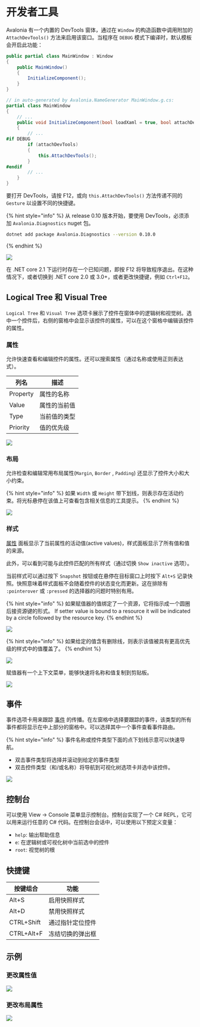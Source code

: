 # 开发者工具

Avalonia 有一个内置的 DevTools 窗体，通过在 `Window` 的构造函数中调用附加的 `AttachDevTools()` 方法来启用该窗口。当程序在 `DEBUG` 模式下编译时，默认模板会开启此功能：

```csharp
public partial class MainWindow : Window
{
    public MainWindow()
    {
        InitializeComponent();
    }
}

// in auto-generated by Avalonia.NameGenerator MainWindow.g.cs:
partial class MainWindow
{
    // ...
    public void InitializeComponent(bool loadXaml = true, bool attachDevTools = true)
    {
        // ...
#if DEBUG
        if (attachDevTools)
        {
            this.AttachDevTools();
        }
#endif
        // ...
    }
}
```

要打开 DevTools，请按 F12，或向 `this.AttachDevTools()` 方法传递不同的 `Gesture` 以设置不同的快捷键。

{% hint style="info" %}
从 release 0.10 版本开始，要使用 DevTools，必须添加 `Avalonia.Diagnostics` nuget 包。

```bash
dotnet add package Avalonia.Diagnostics --version 0.10.0
```

{% endhint %}

![](<../../.gitbook/assets/image (23).png>)

在 .NET core 2.1 下运行时存在一个已知问题，即按 F12 将导致程序退出。在这种情况下，或者切换到 .NET core 2.0 或 3.0+，或者更改快捷键，例如 `Ctrl+F12`。

## Logical Tree 和 Visual Tree

`Logical Tree` 和 `Visual Tree` 选项卡展示了控件在窗体中的逻辑树和视觉树。选中一个控件后，右侧的窗格中会显示该控件的属性，可以在这个窗格中编辑该控件的属性。

### 属性

允许快速查看和编辑控件的属性。还可以搜索属性（通过名称或使用正则表达式）。

| 列名       | 描述     |
|----------|--------|
| Property | 属性的名称  |
| Value    | 属性的当前值 |
| Type     | 当前值的类型 |
| Priority | 值的优先级  |

![](<../../.gitbook/assets/image (26).png>)

### 布局

允许检查和编辑常用布局属性\(`Margin`, `Border` , `Padding`\)
还显示了控件大小和大小约束。

{% hint style="info" %}
如果 `Width` 或 `Height` 带下划线，则表示存在活动约束。将光标悬停在该值上可查看包含相关信息的工具提示。
{% endhint %}

![](<../../.gitbook/assets/image (24) (1) (1).png>)

### 样式

[属性](developer-tools.md#properties) 面板显示了当前属性的活动值(active values)，样式面板显示了所有值和值的来源。

此外，可以看到可能与此控件匹配的所有样式（通过切换 `Show inactive` 选项）。

当前样式可以通过按下 `Snapshot` 按钮或在悬停在目标窗口上时按下 `Alt+S` 记录快照。快照意味着样式面板不会随着控件的状态变化而更新。这在排除有 `:pointerover` 或 `:pressed` 的选择器的问题时特别有用。

{% hint style="info" %}
如果赋值器的值绑定了一个资源，它将指示成一个圆圈后接资源键的形式。
If setter value is bound to a resource it will be indicated by a circle followed by the resource key.
{% endhint %}

![](<../../.gitbook/assets/image (27).png>)

{% hint style="info" %}
如果给定的值含有删除线，则表示该值被具有更高优先级的样式中的值覆盖了。
{% endhint %}

![](<../../.gitbook/assets/image (28).png>)

赋值器有一个上下文菜单，能够快速将名称和值复制到剪贴板。

![](<../../.gitbook/assets/image (25).png>)

## 事件

事件选项卡用来跟踪 [事件](../input/) 的传播。在左窗格中选择要跟踪的事件，该类型的所有事件都将显示在中上部分的窗格中。可以选择其中一个事件查看事件路由。

{% hint style="info" %}
事件名称或控件类型下面的点下划线示意可以快速导航。

* 双击事件类型将选择并滚动到给定的事件类型
* 双击控件类型（和/或名称）将导航到可视化树选项卡并选中该控件。

![](<../../.gitbook/assets/image (29).png>)

## 控制台

可以使用 View → Console 菜单显示控制台。控制台实现了一个 C# REPL，它可以用来运行任意的 C# 代码。在控制台会话中，可以使用以下预定义变量：

* `help`: 输出帮助信息
* `e`: 在逻辑树或可视化树中当前选中的控件
* `root`: 视觉树的根

## 快捷键

| 按键组合       | 功能       |
|------------|----------|
| Alt+S      | 启用快照样式   |
| Alt+D      | 禁用快照样式   |
| CTRL+Shift | 通过指针定位控件 |
| CTRL+Alt+F | 冻结切换的弹出框 |

## 示例

### 更改属性值

![](../../.gitbook/assets/devtools-change-property.gif)

### 更改布局属性

![](../../.gitbook/assets/devtools-change-layout.gif)
